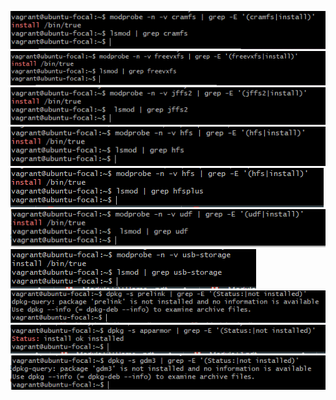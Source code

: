 ![](image/cis%20bencmark%201.PNG)
![](image/cis%20bencmark%202.PNG)
![](image/cis%20benchmark%203.PNG)
![](image/cis%20benchmark%204.PNG)
![](image/cis%20benchmark%205.PNG)
![](image/cis%20benchmark%206.PNG)
![](image/cis%20benchmark%207.PNG)
![](image/cis%20benchmark%208.PNG)
![](image/cis%20benchmark%209.PNG)
![](image/cis%20benchmark%2010.PNG)